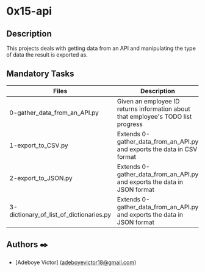 # 0x15-api

## Description

This projects deals with getting data from an API and manipulating the type of data the result is exported as.

## Mandatory Tasks

| Files | Description |
| ----- | ----------- |
| 0-gather_data_from_an_API.py | Given an employee ID returns information about that employee's TODO list progress |
| 1-export_to_CSV.py | Extends 0-gather_data_from_an_API.py and exports the data in CSV format |
| 2-export_to_JSON.py | Extends 0-gather_data_from_an_API.py and exports the data in JSON format |
| 3-dictionary_of_list_of_dictionaries.py | Extends 0-gather_data_from_an_API.py and exports the data in JSON format |


## Authors :black_nib:

- [Adeboye Victor] (adeboyevictor18@gmail.com)

